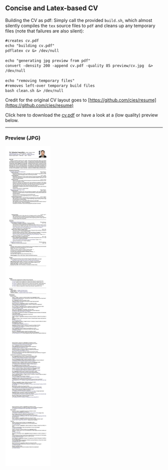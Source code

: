 ## Concise and Latex-based CV

Building the CV as pdf: Simply call the provided `build.sh`, which almost silently compiles the `tex` source files to `pdf` and cleans up any temporary files (note that failures are also silent):

```
#creates cv.pdf
echo "building cv.pdf"
pdflatex cv &> /dev/null

echo "generating jpg preview from pdf"
convert -density 200 -append cv.pdf -quality 85 preview/cv.jpg  &> /dev/null

echo "removing temporary files"
#removes left-over temporary build files
bash clean.sh &> /dev/null
```

Credit for the original CV layout goes to [https://github.com/cies/resume](https://github.com/cies/resume)

Click here to download the [cv.pdf](cv.pdf) or have a look at a (low quality) preview below.

---

### Preview (JPG)

![preview/cv.jpg](preview/cv.jpg)


